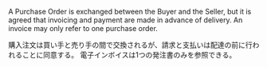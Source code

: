 A Purchase Order is exchanged between the Buyer and the Seller, but it is agreed that invoicing and payment are made in advance of delivery. An invoice may only refer to one purchase order.  

購入注文は買い手と売り手の間で交換されるが、請求と支払いは配達の前に行われることに同意する。 電子インボイスは1つの発注書のみを参照できる。